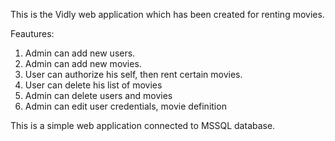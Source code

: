 This is the Vidly web application which has been created for renting movies.

Feautures:
1. Admin can add new users.
2. Admin can add new movies.
3. User can authorize his self, then rent certain movies. 
4. User can delete his list of movies
5. Admin can delete users and movies
6. Admin can edit user credentials, movie definition

This is a simple web application connected to MSSQL database.
